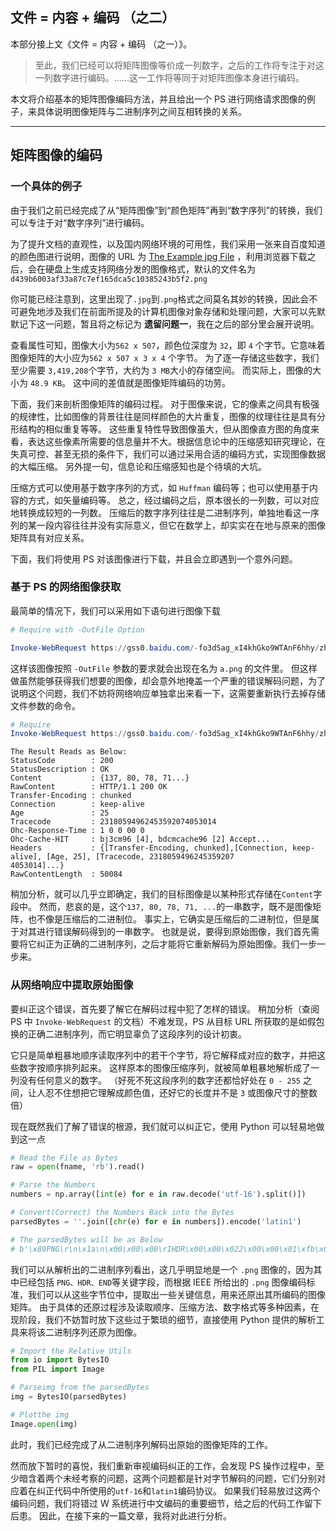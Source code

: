 ## 文件 = 内容 + 编码 （之二）

本部分接上文《文件 = 内容 + 编码 （之一）》。

> 至此，我们已经可以将矩阵图像等价成一列数字，之后的工作将专注于对这一列数字进行编码。……这一工作将等同于对矩阵图像本身进行编码。

本文将介绍基本的矩阵图像编码方法，并且给出一个 PS 进行网络请求图像的例子，来具体说明图像矩阵与二进制序列之间互相转换的关系。

---

## 矩阵图像的编码

### 一个具体的例子

由于我们之前已经完成了从“矩阵图像”到“颜色矩阵”再到“数字序列”的转换，我们可以专注于对“数字序列”进行编码。

为了提升文档的直观性，以及国内网络环境的可用性，我们采用一张来自百度知道的颜色图进行说明，图像的 URL 为 [The Example jpg File](https://gss0.baidu.com/-fo3dSag_xI4khGko9WTAnF6hhy/zhidao/wh%3D600%2C800/sign=72df17df52df8db1bc7b74623913f16c/d439b6003af33a87c7ef165dca5c10385243b5f2.jpg "The Example jpg File") ，利用浏览器下载之后，会在硬盘上生成支持网络分发的图像格式，默认的文件名为 `d439b6003af33a87c7ef165dca5c10385243b5f2.png`

你可能已经注意到，这里出现了`.jpg`到`.png`格式之间莫名其妙的转换，因此会不可避免地涉及我们在前面所提及的计算机图像对象存储和处理问题，大家可以先默默记下这一问题，暂且将之标记为 **遗留问题一**，我在之后的部分里会展开说明。

查看属性可知，图像大小为`562 x 507`，颜色位深度为 `32`，即 `4` 个字节。它意味着图像矩阵的大小应为`562 x 507 x 3 x 4` 个字节。
为了逐一存储这些数字，我们至少需要 `3,419,208`个字节，大约为 `3 MB`大小的存储空间。
而实际上，图像的大小为 `48.9 KB`。
这中间的差值就是图像矩阵编码的功劳。

下面，我们来剖析图像矩阵的编码过程。
对于图像来说，它的像素之间具有极强的规律性，比如图像的背景往往是同样颜色的大片重复，图像的纹理往往是具有分形结构的相似重复等等。
这些重复特性导致图像虽大，但从图像直方图的角度来看，表达这些像素所需要的信息量并不大。根据信息论中的压缩感知研究理论，在失真可控、甚至无损的条件下，我们可以通过采用合适的编码方式，实现图像数据的大幅压缩。
另外提一句，信息论和压缩感知也是个待填的大坑。

压缩方式可以使用基于数字序列的方式，如 `Huffman` 编码等；也可以使用基于内容的方式，如矢量编码等。
总之，经过编码之后，原本很长的一列数，可以对应地转换成较短的一列数。
压缩后的数字序列往往是二进制序列，单独地看这一序列的某一段内容往往并没有实际意义，但它在数学上，却实实在在地与原来的图像矩阵具有对应关系。

下面，我们将使用 PS 对该图像进行下载，并且会立即遇到一个意外问题。

### 基于 PS 的网络图像获取

最简单的情况下，我们可以采用如下语句进行图像下载

```powershell
# Require with -OutFile Option

Invoke-WebRequest https://gss0.baidu.com/-fo3dSag_xI4khGko9WTAnF6hhy/zhidao/wh%3D600%2C800/sign=72df17df52df8db1bc7b74623913f16c/d439b6003af33a87c7ef165dca5c10385243b5f2.jpg -OutFile a.png
```

这样该图像按照 `-OutFile` 参数的要求就会出现在名为 `a.png` 的文件里。
但这样做虽然能够获得我们想要的图像，却会意外地掩盖一个严重的错误解码问题，为了说明这个问题，我们不妨将网络响应单独拿出来看一下，这需要重新执行去掉存储文件参数的命令。

```powershell
# Require
Invoke-WebRequest https://gss0.baidu.com/-fo3dSag_xI4khGko9WTAnF6hhy/zhidao/wh%3D600%2C800/sign=72df17df52df8db1bc7b74623913f16c/d439b6003af33a87c7ef165dca5c10385243b5f2.jpg​
```

```
The Result Reads as Below:
StatusCode        : 200
StatusDescription : OK
Content           : {137, 80, 78, 71...}
RawContent        : HTTP/1.1 200 OK
Transfer-Encoding : chunked
Connection        : keep-alive
Age               : 25
Tracecode         : 23180594962453592074053014
Ohc-Response-Time : 1 0 0 00 0
Ohc-Cache-HIT     : bj3cm96 [4], bdcmcache96 [2] Accept...
Headers           : {[Transfer-Encoding, chunked],[Connection, keep-alive], [Age, 25], [Tracecode, 2318059496245359207                    4053014]...}
RawContentLength  : 50084
```

稍加分析，就可以几乎立即确定，我们的目标图像是以某种形式存储在`Content`字段中。
然而，悲哀的是，这个`137, 80, 78, 71, ...`的一串数字，既不是图像矩阵，也不像是压缩后的二进制位。
事实上，它确实是压缩后的二进制位，但是属于对其进行错误解码得到的一串数字。
也就是说，要得到原始图像，我们首先需要将它纠正为正确的二进制序列，之后才能将它重新解码为原始图像。我们一步一步来。

### 从网络响应中提取原始图像

要纠正这个错误，首先要了解它在解码过程中犯了怎样的错误。
稍加分析（查阅 PS 中 `Invoke-WebRequest` 的文档）不难发现，PS 从目标 URL 所获取的是如假包换的正确二进制序列，而它明显辜负了这段序列的设计初衷。

它只是简单粗暴地顺序读取序列中的若干个字节，将它解释成对应的数字，并把这些数字按顺序排列起来。
这样原本的图像压缩序列，就被简单粗暴地解析成了一列没有任何意义的数字。
（好死不死这段序列的数字还都恰好处在 `0 - 255` 之间，让人忍不住想把它理解成颜色值，还好它的长度并不是 `3` 或图像尺寸的整数倍）

现在既然我们了解了错误的根源，我们就可以纠正它，使用 Python 可以轻易地做到这一点

```python
# Read the File as Bytes
raw = open(fname, 'rb').read()

# Parse the Numbers
numbers = np.array([int(e) for e in raw.decode('utf-16').split()])

# Convert(Correct) the Numbers Back into the Bytes
parsedBytes = ''.join([chr(e) for e in numbers]).encode('latin1')

# The parsedBytes will be as Below
# b'\x89PNG\r\n\x1a\n\x00\x00\x00\rIHDR\x00\x00\x022\x00\x00\x01\xfb\x08\x06\x00\x00\x00\xd6\xc3u\xb8\x00\x00\x00\x06bKGD…… Ul\x15\xd9\xea\xd8x\x00\x00\x00\x00IEND\xaeB`\x82'"
```

我们可以从解析出的二进制序列看出，这几乎明显地是一个 `.png` 图像的，因为其中已经包括 `PNG、HDR、END`等关键字段，而根据 IEEE 所给出的 `.png` 图像编码标准，我们可以从这些字节位中，提取出一些关键信息，用来还原出其所编码的图像矩阵。
由于具体的还原过程涉及读取顺序、压缩方法、数字格式等多种因素，在现阶段，我们不妨暂时放下这些过于繁琐的细节，直接使用 Python 提供的解析工具来将该二进制序列还原为图像。

```python
# Import the Relative Utils
from io import BytesIO
from PIL import Image

# Parseimg from the parsedBytes
img = BytesIO(parsedBytes)

# Plotthe img
Image.open(img)
```

此时，我们已经完成了从二进制序列解码出原始的图像矩阵的工作。

然而放下暂时的喜悦，我们重新审视编码纠正的工作，会发现 PS 操作过程中，至少暗含着两个未经考察的问题，这两个问题都是针对字节解码的问题，它们分别对应着在纠正代码中所使用的`utf-16`和`latin1`编码协议。
如果我们轻易放过这两个编码问题，我们将错过 W 系统进行中文编码的重要细节，给之后的代码工作留下后患。
因此，在接下来的一篇文章，我将对此进行分析。
